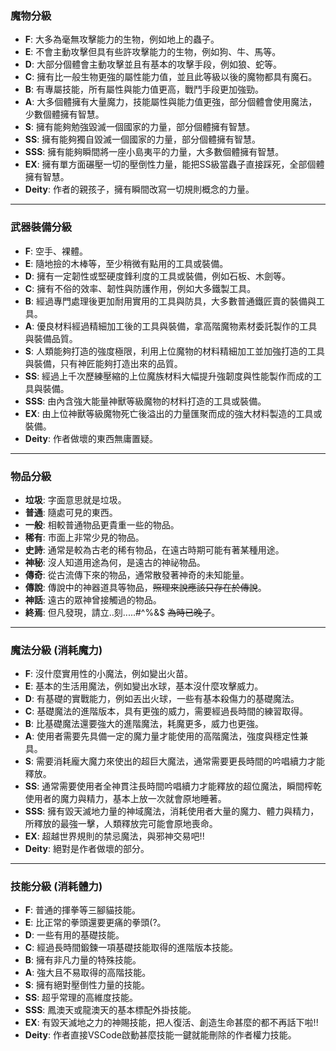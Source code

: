 ### 魔物分級
- **F**: 大多為毫無攻擊能力的生物，例如地上的蟲子。
- **E**: 不會主動攻擊但具有些許攻擊能力的生物，例如狗、牛、馬等。
- **D**: 大部分個體會主動攻擊並且有基本的攻擊手段，例如狼、蛇等。
- **C**: 擁有比一般生物更強的屬性能力值，並且此等級以後的魔物都具有魔石。
- **B**: 有專屬技能，所有屬性與能力值更高，戰鬥手段更加強勁。
- **A**: 大多個體擁有大量魔力，技能屬性與能力值更強，部分個體會使用魔法，少數個體擁有智慧。
- **S**: 擁有能夠勉強毀滅一個國家的力量，部分個體擁有智慧。
- **SS**: 擁有能夠獨自毀滅一個國家的力量，部分個體擁有智慧。
- **SSS**: 擁有能夠瞬間將一座小島夷平的力量，大多數個體擁有智慧。
- **EX**: 擁有單方面碾壓一切的壓倒性力量，能把SS級當蟲子直接踩死，全部個體擁有智慧。
- **Deity**: 作者的親孩子，擁有瞬間改寫一切規則概念的力量。

---

### 武器裝備分級
- **F**: 空手、裸體。
- **E**: 隨地撿的木棒等，至少稍微有點用的工具或裝備。
- **D**: 擁有一定韌性或堅硬度鋒利度的工具或裝備，例如石板、木劍等。
- **C**: 擁有不俗的效率、韌性與防護作用，例如大多鐵製工具。
- **B**: 經過專門處理後更加耐用實用的工具與防具，大多數普通鐵匠賣的裝備與工具。
- **A**: 優良材料經過精細加工後的工具與裝備，拿高階魔物素材委託製作的工具與裝備品質。
- **S**: 人類能夠打造的強度極限，利用上位魔物的材料精細加工並加強打造的工具與裝備，只有神匠能夠打造出來的品質。
- **SS**: 經過上千次歷練壓縮的上位魔族材料大幅提升強韌度與性能製作而成的工具與裝備。
- **SSS**: 由內含強大能量神獸等級魔物的材料打造的工具或裝備。
- **EX**: 由上位神獸等級魔物死亡後溢出的力量匯聚而成的強大材料製造的工具或裝備。
- **Deity**: 作者做壞的東西無庸置疑。

---

### 物品分級
- **垃圾**: 字面意思就是垃圾。
- **普通**: 隨處可見的東西。
- **一般**: 相較普通物品更貴重一些的物品。
- **稀有**: 市面上非常少見的物品。
- **史詩**: 通常是較為古老的稀有物品，在遠古時期可能有著某種用途。
- **神秘**: 沒人知道用途為何，是遠古的神祕物品。
- **傳奇**: 從古流傳下來的物品，通常散發著神奇的未知能量。
- **傳說**: 傳說中的神器道具等物品，~~照理來說應該只存在於傳說~~。
- **神話**: 遠古的眾神曾接觸過的物品。
- **終焉**: 但凡發現，請立..刻.....#^%&$    ~~為時已晚了~~。

---

### 魔法分級 (消耗魔力)
- **F**: 沒什麼實用性的小魔法，例如變出火苗。
- **E**: 基本的生活用魔法，例如變出水球，基本沒什麼攻擊威力。
- **D**: 有基礎的實戰能力，例如丟出火球，一些有基本殺傷力的基礎魔法。
- **C**: 基礎魔法的進階版本，具有更強的威力，需要經過長時間的練習取得。
- **B**: 比基礎魔法還要強大的進階魔法，耗魔更多，威力也更強。
- **A**: 使用者需要先具備一定的魔力量才能使用的高階魔法，強度與穩定性兼具。
- **S**: 需要消耗龐大魔力來使出的超巨大魔法，通常需要更長時間的吟唱續力才能釋放。
- **SS**: 通常需要使用者全神貫注長時間吟唱續力才能釋放的超位魔法，瞬間榨乾使用者的魔力與精力，基本上放一次就會原地睡著。
- **SSS**: 擁有毀天滅地力量的神域魔法，消耗使用者大量的魔力、體力與精力，所釋放的最強一擊，人類釋放完可能會原地喪命。
- **EX**: 超越世界規則的禁忌魔法，與邪神交易吧!!
- **Deity**: 絕對是作者做壞的部分。

---

### 技能分級 (消耗體力)
- **F**: 普通的揮拳等三腳貓技能。
- **E**: 比正常的拳頭還要更痛的拳頭(?。
- **D**: 一些有用的基礎技能。
- **C**: 經過長時間鍛鍊一項基礎技能取得的進階版本技能。
- **B**: 擁有非凡力量的特殊技能。
- **A**: 強大且不易取得的高階技能。
- **S**: 擁有絕對壓倒性力量的技能。
- **SS**: 超乎常理的高維度技能。
- **SSS**: 鳳澳天或龍澳天的基本標配外掛技能。
- **EX**: 有毀天滅地之力的神賜技能，把人復活、創造生命甚麼的都不再話下啦!!
- **Deity**: 作者直接VSCode啟動甚麼技能一鍵就能刪除的作者權力技能。
